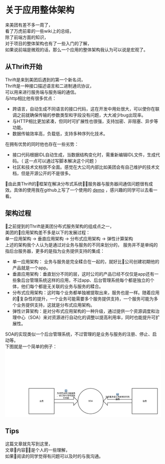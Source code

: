 # 关于应用整体架构
来美团有差不多一周了，  
看了万虎前辈的一些wiki上的总结，  
除了前端方面的知识，  
对于项目的整体架构也有了一些入门的了解，  
如果说前端是微观的话，那么一个应用的整体架构我认为可以说是宏观了。

## 从Thrift开始
Thrift是来到美团后遇到的第一个新名词，  
Thrift是一种接口描述语言和二进制通讯协议，  
可以用来进行服务端与服务端的通信。  
与http相比他有很多优点：
- 跨语言，自动生成不同语言的接口代码，这在开发中用处很大，可以使你在联调之前就确保传输的参数类型和字段没有问题，大大减少bug出现率。
- 与HTTP相比更加紧凑，但同时可扩展性也很强，支持加密、非阻塞、异步等功能。
- 数据传输效率高，负载低，支持多种序列化技术。  

在拥有优势的同时他也存在一些劣势：
- 接口代码根据IDL自动生成，当数据结构变化时，需重新编辑IDL文件，生成代码。（ 这一点可以通过写脚本解决这个问题 ）
- 社区和技术文档很不全面。感觉在大公司内部比如美团会有自己维护的技术文档，但是开源公开的不是很多。

由此类Thrift的框架在解决分布式系统服务器与服务器间通信问题很有成效。具体的使用我在github上写了一个使用的 [demo](https://github.com/wengwengweng/thrift_demo) ，感兴趣的同学可以去看一看。

## 架构过程
之前提到的Thrift是美团分布式服务架构的组成点之一，  
美团的应用架构差不多是以下的发展过程：  
单一应用架构 -> 垂直应用架构 -> 分布式应用架构 -> 弹性计算架构  
上述的架构我个人认为是通过对业务与服务的不同来划分的，
服务并不是单纯的指后台服务器，更多的是指为业务提供支持的集成：
- 单一应用架构： 业务与服务是完全糅合在一起的，就好比公司创建初期他的产品就是一个app。
- 垂直应用架构：垂直划分不同的层，这时公司的产品已经不仅仅是app还有一些象后台管理系统这样的应用，不过app、后台管理系统每个都是独立的个体，他们每个都是无关联的业务与服务的糅合。
- 分布式应用架构：这时每个业务都单独被提取出来，服务也是一样。随着应用的复杂性的提升，一个业务可能需要多个服务提供支持，一个服务可能为多个业务提供支持，这就是分布式应用架构。
- 弹性计算架构：是对分布式应用架构的一种升级，通过提供一个资源调度和治理中心（SOA）来对资源进行自动化的调整以提高利用率，同时也能提升可扩展性。

SOA的实现类似一个后台管理系统，不过管理的是业务与服务的注册、停止、启动等。  
下图就是一个简单的例子：  
![](../img/soa.png)

## Tips
这篇文章就先写到这里，  
文章内容是个人的一些理解，  
如果阅读的同学觉得有问题可以及时的与我沟通。
